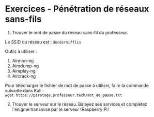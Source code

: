# Exercices - Pénétration de réseaux sans-fils

1. Trouver le mot de passe du réseau sans-fil du professeur.

Le SSID du réseau est : `dundermifflin`

Outils à utiliser :

1. Airmon-ng
2. Airodump-ng
3. Aireplay-ng
4. Aircrack-ng

Pour télécharger le fichier de mot de passe à utiliser, faire la commande suivante dans Kali :  
`wget https://piratage.professeur.tech/mot_de_passe.txt`   

2. Trouver le serveur sur le réseau.  Balayez ses services et complétez l'énigme transmise par le serveur (Raspberry PI)  



